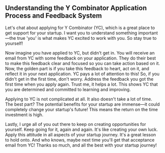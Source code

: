 ## Understanding the Y Combinator Application Process and Feedback System

Let's chat about applying for Y Combinator (YC), which is a great place to get support for your startup. I want you to understand something important—the true 'you' is what makes YC excited to work with you. So stay true to yourself!

Now imagine you have applied to YC, but didn't get in. You will receive an email from YC with some feedback on your application. They do their best to make this feedback clear and focused so you can take action based on it. Now, the golden part is if you take this feedback to heart, act on it, and reflect it in your next application. YC pays a lot of attention to this! So, if you didn't get in the first time, don't worry. Address the feedback you got the first time when you apply again. Trust me, it helps a lot. This shows YC that you are determined and committed to learning and improving. 

Applying to YC is not complicated at all. It also doesn't take a lot of time. The best part? The potential benefits for your startup are immense—it could completely change your startup's future! This means the return on the time investment is high. 

Lastly, I urge all of you out there to keep on creating opportunities for yourself. Keep going for it, again and again. It's like creating your own luck. Apply this attitude in all aspects of your startup journey. It's a great lesson to hold onto. And who knows, maybe next time you'll get that acceptance email from YC! Thanks so much, and all the best with your startup journey!